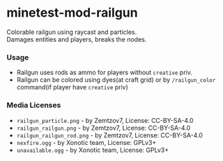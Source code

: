 # minetest-mod-railgun
Colorable railgun using raycast and particles.  
Damages entities and players, breaks the nodes.
### Usage
* Railgun uses rods as ammo for players without `creative` priv.
* Railgun can be colored using dyes(at craft grid) or by `/railgun_color` command(if player have `creative` priv)

### Media Licenses
* `railgun_particle.png` - by Zemtzov7, License: CC-BY-SA-4.0
* `railgun_railgun.png` - by Zemtzov7, License: CC-BY-SA-4.0
* `railgun_railgun_rod.png` - by Zemtzov7, License: CC-BY-SA-4.0
* `nexfire.ogg` - by Xonotic team, License: GPLv3+
* `unavailable.ogg` - by Xonotic team, License: GPLv3+
